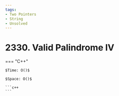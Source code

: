 ```yaml
---
tags:
- Two Pointers
- String
- Unsolved
---
```



# 2330. Valid Palindrome IV

=== "C++"

    $Time: O()$

    $Space: O()$

    ```c++
    ```
